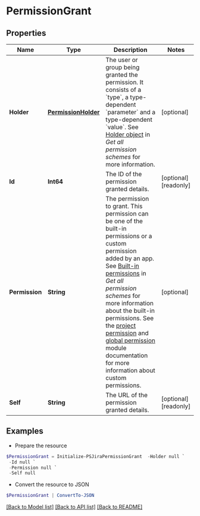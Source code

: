 # PermissionGrant
## Properties

Name | Type | Description | Notes
------------ | ------------- | ------------- | -------------
**Holder** | [**PermissionHolder**](PermissionHolder.md) | The user or group being granted the permission. It consists of a &#x60;type&#x60;, a type-dependent &#x60;parameter&#x60; and a type-dependent &#x60;value&#x60;. See [Holder object](../api-group-permission-schemes/#holder-object) in *Get all permission schemes* for more information. | [optional] 
**Id** | **Int64** | The ID of the permission granted details. | [optional] [readonly] 
**Permission** | **String** | The permission to grant. This permission can be one of the built-in permissions or a custom permission added by an app. See [Built-in permissions](../api-group-permission-schemes/#built-in-permissions) in *Get all permission schemes* for more information about the built-in permissions. See the [project permission](https://developer.atlassian.com/cloud/jira/platform/modules/project-permission/) and [global permission](https://developer.atlassian.com/cloud/jira/platform/modules/global-permission/) module documentation for more information about custom permissions. | [optional] 
**Self** | **String** | The URL of the permission granted details. | [optional] [readonly] 

## Examples

- Prepare the resource
```powershell
$PermissionGrant = Initialize-PSJiraPermissionGrant  -Holder null `
 -Id null `
 -Permission null `
 -Self null
```

- Convert the resource to JSON
```powershell
$PermissionGrant | ConvertTo-JSON
```

[[Back to Model list]](../README.md#documentation-for-models) [[Back to API list]](../README.md#documentation-for-api-endpoints) [[Back to README]](../README.md)

